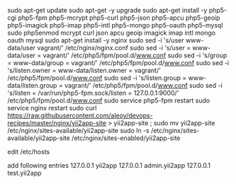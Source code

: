sudo apt-get update
sudo apt-get -y upgrade
sudo apt-get install -y php5-cgi php5-fpm php5-mcrypt php5-curl php5-json php5-apcu php5-geoip php5-imagick php5-imap php5-intl php5-mongo php5-oauth php5-mysql
sudo php5enmod mcrypt curl json apcu geoip imagick imap intl mongo oauth mysql
sudo apt-get install -y nginx
sudo sed -i 's/user www-data/user vagrant/' /etc/nginx/nginx.conf
sudo sed -i 's/user = www-data/user = vagrant/' /etc/php5/fpm/pool.d/www.conf
sudo sed -i 's/group = www-data/group = vagrant/' /etc/php5/fpm/pool.d/www.conf
sudo sed -i 's/listen.owner = www-data/listen.owner =  vagrant/' /etc/php5/fpm/pool.d/www.conf
sudo sed -i 's/listen.group = www-data/listen.group =  vagrant/' /etc/php5/fpm/pool.d/www.conf
sudo sed -i 's/listen = \/var\/run\/php5-fpm.sock/listen = 127.0.0.1:9000/' /etc/php5/fpm/pool.d/www.conf
sudo service php5-fpm restart
sudo service nginx restart
sudo curl https://raw.githubusercontent.com/aleoy/devops-recipes/master/nginx/yii2app-site > yii2app-site ; sudo mv yii2app-site /etc/nginx/sites-available/yii2app-site
sudo ln -s /etc/nginx/sites-available/yii2app-site /etc/nginx/sites-enabled/yii2app-site


edit /etc/hosts

add following entries
127.0.0.1 yii2app
127.0.0.1 admin.yii2app
127.0.0.1 test.yii2app